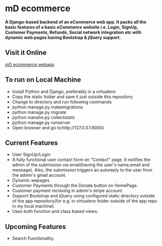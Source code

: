 # mD ecommerce
<p><b> A Django-based backend of an eCommerce web app. It packs all the basic features of a basic eCommerce website i.e. Login, SignUp, Customer Payments, Refunds, Social network integration etc with dynamic web pages having Bootstrap & jQuery support.</b></p>
<h2>Visit it Online</h2>
<a href ="http://mradul.pythonanywhere.com/">mD ecommerce webapp</a>
<h2>To run on Local Machine</h2>
<ul>
<li> Install Python and Django, preferably in a virtualenv</li>
<li> Copy the static folder and save it just outside this repository</li>
<li>Change to directory and run following commands</li>
<li>python manage.py makemigrations</li>
<li>python manage.py migrate</li>
<li> python manahe.py collectstatic</li>
<li> python manage.py runserver</li>
<li> Open browser and go to:http://127.0.0.1:8000/ </li>
</ul>

<h2>Current Features</h2>
<ul>
<li>User SignUp/Login</li>
<li>A fully functional user contact form  on "Contact" page. It notifies the admin of the submission via email(having the user's name,email and message). Also, the submission triggers an autoreply to the user from the admin's gmail account.</li>
<li>Dynamic wepages</li>
<li>Customer Payments through the Donate button on HomePage.</li>
<li>Customer payment recieving in admin's stripe account</li>
<li>Support Bootstrap and jQuery using configured static directory outside of the app repository(for e.g. in virtualenv folder outside of the app repo in my local machine).</li>
<li>Uses both function and class based views.</li>
</ul>

<h2>Upcoming Features</h2>
<ul>
<li>Search Functionality.</li>
</ul>
